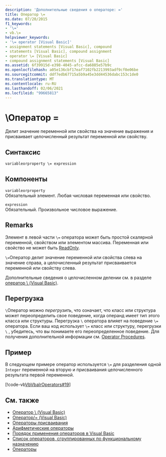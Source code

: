 ```yaml
---
description: 'Дополнительные сведения о операторе: ='
title: Оператор \=
ms.date: 07/20/2015
f1_keywords:
- '\='
- vb.\=
helpviewer_keywords:
- '\= operator [Visual Basic]'
- assignment statements [Visual Basic], compound
- statements [Visual Basic], compound assignment
- operator \= [Visual Basic]
- compound assignment statements [Visual Basic]
ms.assetid: 6f39915d-e398-4045-afcc-da6885e57b9c
ms.openlocfilehash: a05e136cbf17eaf7102fb2213993adf9cf0e06be
ms.sourcegitcommit: ddf7edb67715a5b9a45e3dd44536dabc153c1de0
ms.translationtype: MT
ms.contentlocale: ru-RU
ms.lasthandoff: 02/06/2021
ms.locfileid: "99665813"
---
```

# <a name="-operator"></a>\\Оператор =

Делит значение переменной или свойства на значение выражения и присваивает целочисленный результат переменной или свойству.  
  
## <a name="syntax"></a>Синтаксис  
  
```vb  
variableorproperty \= expression  
```  
  
## <a name="parts"></a>Компоненты  

 `variableorproperty`  
 Обязательный элемент. Любая числовая переменная или свойство.  
  
 `expression`  
 Обязательный. Произвольное числовое выражение.  
  
## <a name="remarks"></a>Remarks  

 Элемент в левой части `\=` оператора может быть простой скалярной переменной, свойством или элементом массива. Переменная или свойство не может быть [ReadOnly](../modifiers/readonly.md).  
  
 `\=`Оператор делит значение переменной или свойства слева на значение справа, а целочисленный результат присваивается переменной или свойству слева.  
  
 Дополнительные сведения о целочисленном делении см. в разделе [оператор \ (Visual Basic)](integer-division-operator.md).  
  
## <a name="overloading"></a>Перегрузка  

 `\`Оператор можно *перегрузить*, что означает, что класс или структура может переопределить свое поведение, когда операнд имеет тип этого класса или структуры. Перегрузка `\` оператора влияет на поведение `\=` оператора. Если ваш код использует `\=` класс или структуру, перегрузки `\` , убедитесь, что вы понимаете его переопределенное поведение. Для получения дополнительной информации см. [Operator Procedures](../../programming-guide/language-features/procedures/operator-procedures.md).  
  
## <a name="example"></a>Пример  

 В следующем примере оператор используется `\=` для разделения одной `Integer` переменной на вторую и присваивания целочисленного результата первой переменной.  
  
 [!code-vb[VbVbalrOperators#19](~/samples/snippets/visualbasic/VS_Snippets_VBCSharp/VbVbalrOperators/VB/Class1.vb#19)]  
  
## <a name="see-also"></a>См. также

- [Оператор \ (Visual Basic)](integer-division-operator.md)
- [Оператор/= (Visual Basic)](floating-point-division-assignment-operator.md)
- [Операторы присваивания](assignment-operators.md)
- [Арифметические операторы](arithmetic-operators.md)
- [Порядок применения операторов в Visual Basic](operator-precedence.md)
- [Список операторов, сгруппированных по функциональному назначению](operators-listed-by-functionality.md)
- [Операторы](../../programming-guide/language-features/statements.md)
